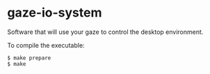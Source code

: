 gaze-io-system
==============

Software that will use your gaze to control the desktop environment.

To compile the executable:

    $ make prepare
    $ make 
